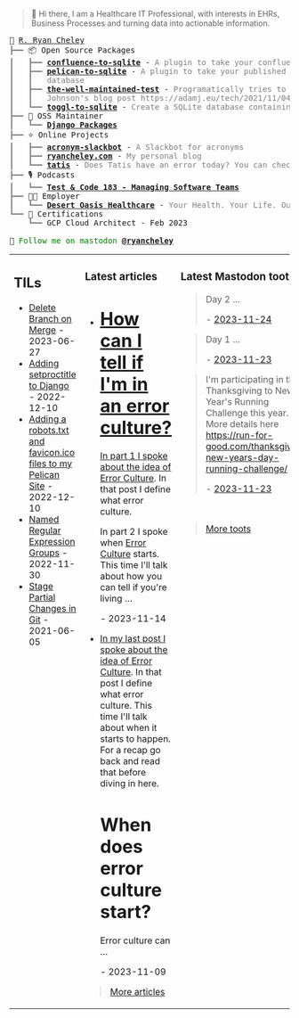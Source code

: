> 👋 Hi there, I am a Healthcare IT Professional, with interests in EHRs, Business Processes and turning data into actionable information.

<pre style="font-family:Menlo,'DejaVu Sans Mono',consolas,'Courier New',monospace">🙂 <a href="https://www.ryancheley.com">R. Ryan Cheley</a>
<span style="color: #808080; text-decoration-color: #808080">┣━━ </span>📦 Open Source Packages
<span style="color: #808080; text-decoration-color: #808080">┃   ┣━━ </span><span style="font-weight: bold"><a href="https://pypi.org/project/confluence-to-sqlite/">confluence-to-sqlite</a></span> - <span style="color: #808080; text-decoration-color: #808080">A plugin to take your confluence data and add it to a SQLite database</span>
<span style="color: #808080; text-decoration-color: #808080">┃   ┣━━ </span><span style="font-weight: bold"><a href="https://pypi.org/project/pelican-to-sqlite/">pelican-to-sqlite</a></span> - <span style="color: #808080; text-decoration-color: #808080">A plugin to take your published Pelican posts and put them into a SQLite</span>
<span style="color: #808080; text-decoration-color: #808080">┃   ┃   </span><span style="color: #808080; text-decoration-color: #808080">database</span>
<span style="color: #808080; text-decoration-color: #808080">┃   ┣━━ </span><span style="font-weight: bold"><a href="https://pypi.org/project/the-well-maintained-test/">the-well-maintained-test</a></span> - <span style="color: #808080; text-decoration-color: #808080">Programatically tries to answer the 12 questions from Adam </span>
<span style="color: #808080; text-decoration-color: #808080">┃   ┃   </span><span style="color: #808080; text-decoration-color: #808080">Johnson&#x27;s blog post https://adamj.eu/tech/2021/11/04/the-well-maintained-test/</span>
<span style="color: #808080; text-decoration-color: #808080">┃   ┗━━ </span><span style="font-weight: bold"><a href="https://pypi.org/project/toggl-to-sqlite/">toggl-to-sqlite</a></span> - <span style="color: #808080; text-decoration-color: #808080">Create a SQLite database containing data from your Toggl account.</span>
<span style="color: #808080; text-decoration-color: #808080">┣━━ </span>🧰 OSS Maintainer
<span style="color: #808080; text-decoration-color: #808080">┃   ┗━━ </span><span style="font-weight: bold"><a href="https://djangopackages.org">Django Packages</a></span>
<span style="color: #808080; text-decoration-color: #808080">┣━━ </span>⭐ Online Projects
<span style="color: #808080; text-decoration-color: #808080">┃   ┣━━ </span><span style="font-weight: bold"><a href="https://slackbot.ryancheley.com">acronym-slackbot</a></span> - <span style="color: #808080; text-decoration-color: #808080">A Slackbot for acronyms</span>
<span style="color: #808080; text-decoration-color: #808080">┃   ┣━━ </span><span style="font-weight: bold"><a href="https://www.ryancheley.com">ryancheley.com</a></span> - <span style="color: #808080; text-decoration-color: #808080">My personal blog</span>
<span style="color: #808080; text-decoration-color: #808080">┃   ┗━━ </span><span style="font-weight: bold"><a href="https://doestatisjrhaveanerrortoday.com">tatis</a></span> - <span style="color: #808080; text-decoration-color: #808080">Does Tatis have an error today? You can check here</span>
<span style="color: #808080; text-decoration-color: #808080">┣━━ </span>🎙️ Podcasts
<span style="color: #808080; text-decoration-color: #808080">┃   ┗━━ </span><span style="font-weight: bold"><a href="https://testandcode.com/183">Test &amp; Code 183 - Managing Software Teams</a></span>
<span style="color: #808080; text-decoration-color: #808080">┣━━ </span>👨‍💻 Employer
<span style="color: #808080; text-decoration-color: #808080">┃   ┗━━ </span><span style="font-weight: bold"><a href="https://www.mydohc.com">Desert Oasis Healthcare</a></span> - <span style="color: #808080; text-decoration-color: #808080">Your Health. Your Life. Our Passion.</span>
<span style="color: #808080; text-decoration-color: #808080">┗━━ </span>📜 Certifications
<span style="color: #808080; text-decoration-color: #808080">    ┗━━ </span>GCP Cloud Architect - Feb 2023

🦣 <span style="color: #008000; text-decoration-color: #008000">Follow me on mastodon </span><span style="color: #008000; text-decoration-color: #008000; font-weight: bold"><a href="https://mastodon.social/@ryancheley">@ryancheley</a></span>
</pre>


<table><tr><td valign="top" width="33%">

## TILs

<ul>

  <li><a href="https://github.com/ryancheley/til/blob/main/github/delete_branch_on_merge.md " target="_blank">Delete Branch on Merge</a> -  2023-06-27</li>

  <li><a href="https://github.com/ryancheley/til/blob/main/Django/setproctitle.md " target="_blank">Adding setproctitle to Django</a> -  2022-12-10</li>

  <li><a href="https://github.com/ryancheley/til/blob/main/pelican/robots_and_favicon.md " target="_blank">Adding a robots.txt and favicon.ico files to my Pelican Site</a> -  2022-12-10</li>

  <li><a href="https://github.com/ryancheley/til/blob/main/regex/named_regex_groups.md " target="_blank">Named Regular Expression Groups</a> -  2022-11-30</li>

  <li><a href="https://github.com/ryancheley/til/blob/main/github/stage_partial_changes_in_git.md " target="_blank">Stage Partial Changes in Git</a> -  2021-06-05</li>

</ul>


</td><td valign="top" width="34%">

### Latest articles

<ul>

  <li><a href="tag:www.ryancheley.com,2023-11-14:/2023/11/14/error-culture-part-iii/" target="_blank"><h1>How can I tell if I'm in an error culture?</h1>
<p>In part 1 I spoke about the idea of <a href="https://www.ryancheley.com/2023/10/29/error-culture/">Error Culture</a>. In that post I define what error culture.</p>
<p>In part 2 I spoke when <a href="https://www.ryancheley.com/2023/11/09/error-culture-part-ii/">Error Culture</a> starts. This time I'll talk about how you can tell if you're living …</p></a> - 2023-11-14</li>

  <li><a href="tag:www.ryancheley.com,2023-11-09:/2023/11/09/error-culture-part-ii/" target="_blank"><p>In my last post I spoke about the idea of <a href="https://www.ryancheley.com/2023/10/29/error-culture/">Error Culture</a>. In that post I define what error culture. This time I'll talk about when it starts to happen. For a recap go back and read that before diving in here.</p>
<h1>When does error culture start?</h1>
<p>Error culture can …</p></a> - 2023-11-09</li>

</ul>

> <a href="https://ryancheley.com/" target="_blank">More articles</a>

</td><td valign="top" width="33%">

### Latest Mastodon toots


  <blockquote>
  <p>Day 2 ...</p>
  - <a href="https://mastodon.social/@ryancheley/111466603426953381" target="_blank">2023-11-24</a>
  </blockquote>

  <blockquote>
  <p>Day 1 ...</p>
  - <a href="https://mastodon.social/@ryancheley/111460742305702783" target="_blank">2023-11-23</a>
  </blockquote>

  <blockquote>
  <p>I'm participating in the Thanksgiving to New Year's Running Challenge this year. More details here <a href="https://run-for-good.com/thanksgiving-new-years-day-running-challenge/" rel="nofollow noopener noreferrer" target="_blank"><span class="invisible">https://</span><span class="ellipsis">run-for-good.com/thanksgiving-</span><span class="invisible">new-years-day-running-challenge/</span></a> ...</p>
  - <a href="https://mastodon.social/@ryancheley/111460739308556921" target="_blank">2023-11-23</a>
  </blockquote>


<br>

> <a href="https://mastodon.social/@ryancheley" target="_blank">More toots</a>


</td></tr></table>